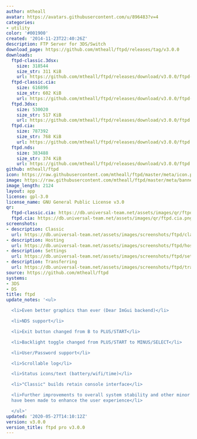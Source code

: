 ```yaml
---
author: mtheall
avatar: https://avatars.githubusercontent.com/u/896483?v=4
categories:
- utility
color: '#001900'
created: '2014-11-23T22:40:26Z'
description: FTP Server for 3DS/Switch
download_page: https://github.com/mtheall/ftpd/releases/tag/v3.0.0
downloads:
  ftpd-classic.3dsx:
    size: 318544
    size_str: 311 KiB
    url: https://github.com/mtheall/ftpd/releases/download/v3.0.0/ftpd-classic.3dsx
  ftpd-classic.cia:
    size: 616896
    size_str: 602 KiB
    url: https://github.com/mtheall/ftpd/releases/download/v3.0.0/ftpd-classic.cia
  ftpd.3dsx:
    size: 530020
    size_str: 517 KiB
    url: https://github.com/mtheall/ftpd/releases/download/v3.0.0/ftpd.3dsx
  ftpd.cia:
    size: 787392
    size_str: 768 KiB
    url: https://github.com/mtheall/ftpd/releases/download/v3.0.0/ftpd.cia
  ftpd.nds:
    size: 383488
    size_str: 374 KiB
    url: https://github.com/mtheall/ftpd/releases/download/v3.0.0/ftpd.nds
github: mtheall/ftpd
icon: https://raw.githubusercontent.com/mtheall/ftpd/master/meta/icon.png
image: https://raw.githubusercontent.com/mtheall/ftpd/master/meta/banner.png
image_length: 2124
layout: app
license: gpl-3.0
license_name: GNU General Public License v3.0
qr:
  ftpd-classic.cia: https://db.universal-team.net/assets/images/qr/ftpd-classic.cia.png
  ftpd.cia: https://db.universal-team.net/assets/images/qr/ftpd.cia.png
screenshots:
- description: Classic
  url: https://db.universal-team.net/assets/images/screenshots/ftpd/classic.png
- description: Hosting
  url: https://db.universal-team.net/assets/images/screenshots/ftpd/hosting.png
- description: Settings
  url: https://db.universal-team.net/assets/images/screenshots/ftpd/settings.png
- description: Transferring
  url: https://db.universal-team.net/assets/images/screenshots/ftpd/transferring.png
source: https://github.com/mtheall/ftpd
systems:
- 3DS
- DS
title: ftpd
update_notes: '<ul>

  <li>Even better graphics than ever (Dear ImGui backend)</li>

  <li>NDS support</li>

  <li>Exit button changed from B to PLUS/START</li>

  <li>Backlight toggle changed from PLUS/START to MINUS/SELECT</li>

  <li>User/Password support</li>

  <li>Scrollable log</li>

  <li>Status icons/text (battery/wifi/time)</li>

  <li>"Classic" builds retain console interface</li>

  <li>Further improvements to overall system stability and other minor adjustments
  have been made to enhance the user experience</li>

  </ul>'
updated: '2020-05-27T14:10:12Z'
version: v3.0.0
version_title: ftpd pro v3.0.0
---
```


